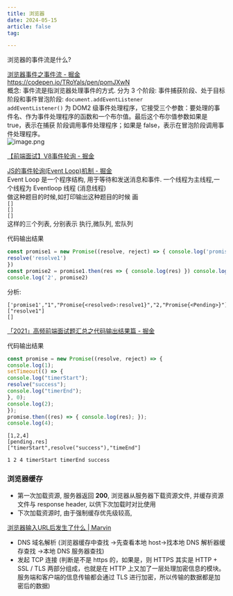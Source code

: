 ```yaml
---
title: 浏览器
date: 2024-05-15
article: false
tag:

---
```


浏览器的事件流是什么?  
  
[浏览器事件之事件流 - 掘金](https://juejin.cn/post/6844904097053687816)  
<https://codepen.io/TRoYals/pen/pomJXwN>  
概念: 事件流是指浏览器处理事件的方式. 分为 3 个阶段: 事件捕获阶段、处于目标阶段和事件冒泡阶段: `document.addEventListener`  
`addEventListener()` 为 DOM2 级事件处理程序，它接受三个参数：要处理的事件名、作为事件处理程序的函数和一个布尔值。最后这个布尔值参数如果是 true，表示在捕获 阶段调用事件处理程序；如果是 false，表示在冒泡阶段调用事件处理程序。  
![image.png](https://oss.naglfar28.com/naglfar28/202405152158657.png)  


[【前端面试】V8事件轮询 - 掘金](https://juejin.cn/post/7264783369878224956)  
  
[JS的事件轮询(Event Loop)机制 - 掘金](https://juejin.cn/post/6844904047271477255)  
Event Loop 是一个程序结构, 用于等待和发送消息和事件. 一个线程为主线程,一个线程为 Eventloop 线程 (消息线程)  
做这种题目的时候,如打印输出这种题目的时候 画  
`[]`  
`[]`  
`[]`  
这样的三个列表, 分别表示 执行,微队列, 宏队列  


代码输出结果
```js
const promise1 = new Promise((resolve, reject) => { console.log('promise1') 
resolve('resolve1') 
}) 
const promise2 = promise1.then(res => { console.log(res) }) console.log('1', promise1); 
console.log('2', promise2)
```
  
分析:  
```
['promise1',"1","Promise{<resolved>:resolve1}","2,"Promise{<Pending>}"]  
["resolve1"]  
[]
```
[「2021」高频前端面试题汇总之代码输出结果篇 - 掘金](https://juejin.cn/post/6959043611161952269)  


代码输出结果
```js
const promise = new Promise((resolve, reject) => { 
console.log(1); 
setTimeout(() => { 
console.log("timerStart"); 
resolve("success"); 
console.log("timerEnd"); 
}, 0); 
console.log(2); 
}); 
promise.then((res) => { console.log(res); }); 
console.log(4);
```
 
```
[1,2,4]  
[pending.res]  
["timerStart",resolve("success"),"timeEnd"]
```
```
1 2 4 timerStart timerEnd success
```


### 浏览器缓存  

- 第一次加载资源, 服务器返回 **200**, 浏览器从服务器下载资源文件, 并缓存资源文件与 response header, 以供下次加载时对比使用
- 下次加载资源时, 由于强制缓存优先级较高, 

[浏览器输入URL后发生了什么 | Marvin](https://canyuegongzi.github.io/web/browser/5.html)  
 
- DNS 域名解析 (浏览器缓存中查找 ->先查看本地 host->找本地 DNS 解析器缓存查找 ->本地 DNS 服务器查找)
- 发起 TCP 连接 (判断是不是 https 的，如果是，则 HTTPS 其实是 HTTP + SSL / TLS 两部分组成，也就是在 HTTP 上又加了一层处理加密信息的模块。服务端和客户端的信息传输都会通过 TLS 进行加密，所以传输的数据都是加密后的数据)